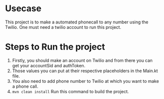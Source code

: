 # Usecase

This project is to make a automated phonecall to any number using the Twilio. One must need a twilio account to run this project.

# Steps to Run the project

1. Firstly, you should make an account on Twilio and from there you can get your accountSid and authToken.
2. Those values you can put at their respective placeholders in the Main.kt file.
3. You also need to add phone number to Twilio at which you want to make a phone call.
4. `mvn clean install` Run this command to build the project.
